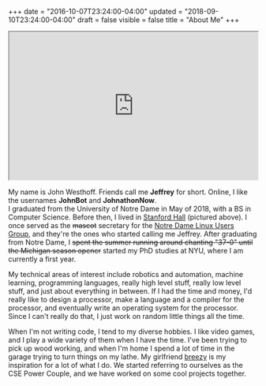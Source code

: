 +++
date = "2016-10-07T23:24:00-04:00"
updated = "2018-09-10T23:24:00-04:00"
draft = false
visible = false
title = "About Me"
+++

<iframe src="https://momento360.com/e/u/1aa6d58f53154bbea3fc10e6f13d5a4d?utm_campaign=embed&utm_source=other&utm_medium=other"
        allowfullscreen="true" width="100%" height="300px"></iframe>

My name is John Westhoff. Friends call me **Jeffrey** for short.
Online, I like the usernames **JohnBot** and **JohnathonNow**.<br>
I graduated from the University of Notre Dame in May of 2018, with a BS in Computer Science. Before then,
I lived in [Stanford Hall](http://www3.nd.edu/~stanford/) (pictured above).
I once served as the <s>mascot</s> secretary for the 
[Notre Dame Linux Users Group](http://ndlug.org/), and they're
the ones who started calling me Jeffrey. After graduating from Notre Dame,
I <s>spent the summer running around chanting "37-0" until the Michigan season opener</s> started
my PhD studies at NYU, where I am currently a first year.

My technical areas of interest include
robotics and automation, machine learning, programming languages, really high
level stuff, really low level stuff, and just about everything in between.
If I had the time and money, I'd really like to design a processor, make
a language and a compiler for the processor, and eventually write an operating
system for the processor. Since I can't really do that, I just work on random
little things all the time.

When I'm not writing code, I tend to my diverse hobbies. I like video games,
and I play a wide variety of them when I have the time. I've been trying
to pick up wood working, and when I'm home I spend a lot of time in the garage
trying to turn things on my lathe. My girlfriend [breezy](http://bashfulbytes.com/)
is my inspiration for a lot of what I do. We started referring to ourselves as
the CSE Power Couple, and we have worked on some cool projects together.


